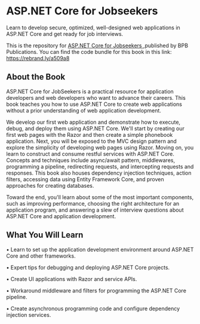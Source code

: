 # ASP.NET Core for Jobseekers

Learn to develop secure, optimized, well-designed web applications in ASP.NET Core and get ready for job interviews.

This is the repository for [ASP.NET Core for Jobseekers
](https://bpbonline.com/products/asp-net-core-for-jobseekers?_pos=1&_sid=5afd592f3&_ss=r),published by BPB Publications. You can find the code bundle for this book in this link: https://rebrand.ly/a509a8

## About the Book
ASP.NET Core for JobSeekers is a practical resource for application developers and web developers who want to advance their careers. This book teaches you how to use ASP.NET Core to create web applications without a prior understanding of web application development.

We develop our first web application and demonstrate how to execute, debug, and deploy them using ASP.NET Core. We'll start by creating our first web pages with the Razor and then create a simple phonebook application. Next, you will be exposed to the MVC design pattern and explore the simplicity of developing web pages using Razor. Moving on,  you learn to construct and consume restful services with ASP.NET Core. Concepts and techniques include async/await pattern, middlewares, programming a pipeline, redirecting requests, and intercepting requests and responses. This book also houses dependency injection techniques, action filters, accessing data using Entity Framework Core, and proven approaches for creating databases.

Toward the end, you'll learn about some of the most important components, such as improving performance, choosing the right architecture for an application program, and answering a slew of interview questions about ASP.NET Core and application development.

## What You Will Learn
•	Learn to set up the application development environment around ASP.NET Core and other frameworks.

•	Expert tips for debugging and deploying ASP.NET Core projects.

•	Create UI applications with Razor and service APIs.

•	Workaround middleware and filters for programming the ASP.NET Core pipeline.

•	Create asynchronous programming code and configure dependency injection services.

